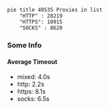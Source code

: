 
```mermaid
pie title 40535 Proxies in list
    "HTTP" : 28219
    "HTTPS": 10915
    "SOCKS" : 8620
```

### Some Info
#### Average Timeout

- mixed: 4.0s
- http: 2.2s
- https: 8.1s
- socks: 6.5s